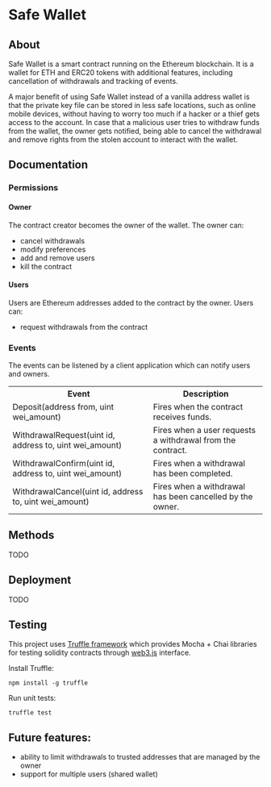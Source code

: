 
# Safe Wallet

## About
Safe Wallet is a smart contract running on the Ethereum blockchain. It is
a wallet for ETH and ERC20 tokens with additional features, including
cancellation of withdrawals and tracking of events.

A major benefit of using Safe Wallet instead of a vanilla address wallet is 
that the private key file can be stored in less safe locations, such as 
online mobile devices, without having to worry too much if a hacker or a thief
gets access to the account. In case that a malicious user tries to withdraw
funds from the wallet, the owner gets notified, being able to cancel the 
withdrawal and remove rights from the stolen account to interact with the wallet.

## Documentation

### Permissions

#### Owner
The contract creator becomes the owner of the wallet. The owner can:

- cancel withdrawals 
- modify preferences 
- add and remove users 
- kill the contract

#### Users
Users are Ethereum addresses added to the contract by the owner. Users can:
- request withdrawals from the contract


### Events

The events can be listened by a client application which can notify users and owners.

<table>
  <tr>
    <th>Event</th>
    <th>Description</th>
  </tr>
  <tr>
    <td>Deposit(address from, uint wei_amount)</td>
    <td>Fires when the contract receives funds.</td>
  </tr>
  <tr>
    <td>WithdrawalRequest(uint id, address to, uint wei_amount)</td>
    <td>Fires when a user requests a withdrawal from the contract.</td>
  </tr>
  <tr>
    <td>WithdrawalConfirm(uint id, address to, uint wei_amount)</td>
    <td>Fires when a withdrawal has been completed.</td>
  </tr>
  <tr>
    <td>WithdrawalCancel(uint id, address to, uint wei_amount)</td>
    <td>Fires when a withdrawal has been cancelled by the owner.</td>
  </tr>
</table>

## Methods

TODO

## Deployment

TODO

## Testing

This project uses [Truffle framework](http://truffleframework.com/) which 
provides Mocha + Chai libraries for testing solidity contracts through 
[web3.js](https://github.com/ethereum/web3.js/) interface.

Install Truffle:
```
npm install -g truffle
``` 

Run unit tests:
```
truffle test
``` 

## Future features:
 - ability to limit withdrawals to trusted addresses that are managed by the owner
 - support for multiple users (shared wallet)
